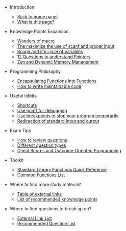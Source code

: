 <!-- docs/en/_sidebar.md -->

* Introduction
    * [Back to home page!](/index_en.html)
    * [What is this page?](README)

* Knowledge Points Expansion
    * [Wonders of macro](./articles/knowledge_points/define.md)
    * [The maximize the use of scanf and proper input](./articles/knowledge_points/input_and_scanf.md)
    * [Scope and life cycle of variables](./articles/knowledge_points/variable.md)
    * [12 Questions to understand Pointers](./articles/knowledge_points/pointer.md)
    * [Zen and Dynamic Memory Management](./articles/knowledge_points/dynamic_memory.md)

* Programming Philosophy
    * [Encapsulating Functions into Functions](./articles/philosophy/break_into_functions.md)
    * [How to write maintainable code](./articles/philosophy/code_properly.md)

* Useful tidbits
    * [Shortcuts](./articles/useful_tips/hotkeys.md)
    * [Use printf for debugging](./articles/useful_tips/use_of_printf)
    * [Use breakpoints to stop your program temporarily](./articles/useful_tips/use_of_breakpoint)
    * [Redirection of standard input and output](./articles/useful_tips/io-redirecting.md)

* Exam Tips
    * [How to review questions](./articles/in_the_classroom/how-to-understand-a-quiz.md)
    * [Different question types](./articles/in_the_classroom/quiz-type.md)
    * [Cheat Scores and Outcome-Oriented Programming](./articles/in_the_classroom/cheat-guide.md)

* Toolkit
    * [Standard Library Functions Quick Reference](./articles/toolbox/referenceSTD.md)
    * [Common Functions List](./articles/toolbox/templete.md)

* Where to find more study material?
    * [Table of external links](./articles/study_resources/link.md)
    * [List of recommended knowledge points](./articles/study_resources/list.md)

* Where to find questions to brush up on?
    * [External Link List](./articles/exercise_resources/link.md)
    * [Recommended Question List](./articles/exercise_resources/list.md)
